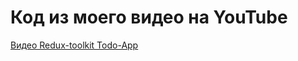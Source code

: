 # Код из моего видео на YouTube

[Видео Redux-toolkit Todo-App](https://www.youtube.com/watch?v=C0fBnil_Im4)